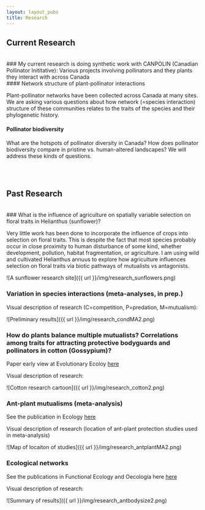 ```yaml
---
layout: layout_pubs
title: Research
---
```



## Current Research
</br>
### My current research is doing synthetic work with CANPOLIN (Canadian Pollinator Inititative): Various projects involving pollinators and they plants they interact with across Canada
</br>
#### Network structure of plant-pollinator interactions

Plant-pollinator networks have been collected across Canada at many sites. We are asking various questions about how network (=species interaction) structure of these communities relates to the traits of the species and their phylogenetic history.

#### Pollinator biodiversity

What are the hotspots of pollinator diversity in Canada? How does pollinator biodiversity compare in pristine vs. human-altered landscapes? We will address these kinds of questions.  

</br>
</br>

## Past Research
</br>
### What is the influence of agriculture on spatially variable selection on floral traits in Helianthus (sunflower)?

Very little work has been done to incorporate the influence of crops into selection on floral traits. This is despite the fact that most species probably occur in close proximity to human disturbance of some kind, whether development, pollution, habitat fragmentation, or agriculture. I am using wild and cultivated Helianthus annuus to explore how agriculture influences selection on floral traits via biotic pathways of mutualists vs antagonists.

![A sunflower research site]({{ url }}/img/research_sunflowers.png)

### Variation in species interactions (meta-analyses, in prep.)

Visual description of research (C=competition, P=predation, M=mutualism):

![Preliminary results]({{ url }}/img/research_condMA2.png)

### How do plants balance multiple mutualists? Correlations among traits for attracting protective bodyguards and pollinators in cotton (Gossypium)?

Paper early view at Evolutionary Ecoloy [here][]

Visual description of research:

![Cotton research cartoon]({{ url }}/img/research_cotton2.png)


### Ant-plant mutualisms (meta-analysis)

See the publication in Ecology [here][]

Visual description of research (location of ant-plant protection studies used in meta-analysis)

![Map of locaiton of studies]({{ url }}/img/research_antplantMA2.png)


### Ecological networks

See the publications in Functional Ecology and Oecologia here [here][]

Visual description of research:

![Summary of results]({{ url }}/img/research_antbodysize2.png)

[here]: http://schamberlain.github.com/scott/publications.html